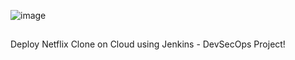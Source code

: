 ![image](https://github.com/user-attachments/assets/ef9f54ef-a247-43c0-9fd2-69554fd5b7c9)

##
Deploy Netflix Clone on Cloud using Jenkins - DevSecOps Project!


